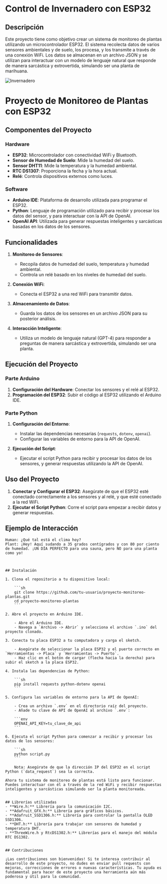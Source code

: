 # Control de Invernadero con ESP32
## Descripción

Este proyecto tiene como objetivo crear un sistema de monitoreo de plantas utilizando un microcontrolador ESP32. El sistema recolecta datos de varios sensores ambientales y de suelo, los procesa, y los transmite a través de una conexión WiFi. Los datos se almacenan en un archivo JSON y se utilizan para interactuar con un modelo de lenguaje natural que responde de manera sarcástica y extrovertida, simulando ser una planta de marihuana.

![Invernadero](Invernadero.jpg)

# Proyecto de Monitoreo de Plantas con ESP32


## Componentes del Proyecto

### Hardware
- **ESP32**: Microcontrolador con conectividad WiFi y Bluetooth.
- **Sensor de Humedad de Suelo**: Mide la humedad del suelo.
- **Sensor DHT11**: Mide la temperatura y la humedad ambiental.
- **RTC DS1307**: Proporciona la fecha y la hora actual.
- **Relé**: Controla dispositivos externos como luces.

### Software
- **Arduino IDE**: Plataforma de desarrollo utilizada para programar el ESP32.
- **Python**: Lenguaje de programación utilizado para recibir y procesar los datos del sensor, y para interactuar con la API de OpenAI.
- **OpenAI API**: Utilizada para generar respuestas inteligentes y sarcásticas basadas en los datos de los sensores.

## Funcionalidades

1. **Monitoreo de Sensores**:
    - Recopila datos de humedad del suelo, temperatura y humedad ambiental.
    - Controla un relé basado en los niveles de humedad del suelo.

2. **Conexión WiFi**:
    - Conecta el ESP32 a una red WiFi para transmitir datos.

3. **Almacenamiento de Datos**:
    - Guarda los datos de los sensores en un archivo JSON para su posterior análisis.

4. **Interacción Inteligente**:
    - Utiliza un modelo de lenguaje natural (GPT-4) para responder a preguntas de manera sarcástica y extrovertida, simulando ser una planta.

## Ejecución del Proyecto

### Parte Arduino

1. **Configuración del Hardware**: Conectar los sensores y el relé al ESP32.
2. **Programación del ESP32**: Subir el código al ESP32 utilizando el Arduino IDE.

### Parte Python

1. **Configuración del Entorno**:
    - Instalar las dependencias necesarias (`requests`, `dotenv`, `openai`).
    - Configurar las variables de entorno para la API de OpenAI.

2. **Ejecución del Script**:
    - Ejecutar el script Python para recibir y procesar los datos de los sensores, y generar respuestas utilizando la API de OpenAI.

## Uso del Proyecto

1. **Conectar y Configurar el ESP32**: Asegúrate de que el ESP32 esté conectado correctamente a los sensores y al relé, y que esté conectado a la red WiFi.
2. **Ejecutar el Script Python**: Corre el script para empezar a recibir datos y generar respuestas.

## Ejemplo de Interacción

```plaintext
Human: ¿Qué tal está el clima hoy?
Plant: ¡Hey! Aquí sudando a 35 grados centígrados y con 80 por ciento de humedad. ¡UN DÍA PERFECTO para una sauna, pero NO para una planta como yo!



## Instalación

1. Clona el repositorio a tu dispositivo local:

    ```sh
    git clone https://github.com/tu-usuario/proyecto-monitoreo-plantas.git
    cd proyecto-monitoreo-plantas
    ```

2. Abre el proyecto en Arduino IDE.

    - Abre el Arduino IDE.
    - Navega a `Archivo -> Abrir` y selecciona el archivo `.ino` del proyecto clonado.

3. Conecta tu placa ESP32 a tu computadora y carga el sketch.

    - Asegúrate de seleccionar la placa ESP32 y el puerto correcto en `Herramientas -> Placa` y `Herramientas -> Puerto`.
    - Haz clic en el botón de cargar (flecha hacia la derecha) para subir el sketch a la placa ESP32.

4. Instala las dependencias de Python:

    ```sh
    pip install requests python-dotenv openai
    ```

5. Configura las variables de entorno para la API de OpenAI:

    - Crea un archivo `.env` en el directorio raíz del proyecto.
    - Añade tu clave de API de OpenAI al archivo `.env`:

    ```env
    OPENAI_API_KEY=tu_clave_de_api
    ```

6. Ejecuta el script Python para comenzar a recibir y procesar los datos de los sensores:

    ```sh
    python script.py
    ```

    Nota: Asegúrate de que la dirección IP del ESP32 en el script Python (`data_request`) sea la correcta.

Ahora tu sistema de monitoreo de plantas está listo para funcionar. Puedes interactuar con él a través de la red WiFi y recibir respuestas inteligentes y sarcásticas simulando ser la planta monitoreada.


## Librerías utilizadas
- **Wire.h:** Librería para la comunicación I2C.
- **Adafruit_GFX.h:** Librería para gráficos básicos.
- **Adafruit_SSD1306.h:** Librería para controlar la pantalla OLED SSD1306.
- **DHT.h:** Librería para trabajar con sensores de humedad y temperatura DHT.
- **ThreeWire.h y RtcDS1302.h:** Librerías para el manejo del módulo RTC DS1302.


## Contribuciones

¡Las contribuciones son bienvenidas! Si te interesa contribuir al desarrollo de este proyecto, no dudes en enviar pull requests con mejoras, correcciones de errores o nuevas características. Tu ayuda es fundamental para hacer de este proyecto una herramienta aún más poderosa y útil para la comunidad.
